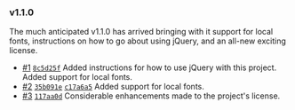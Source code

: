 ### v1.1.0

The much anticipated v1.1.0 has arrived bringing with it support for local fonts, instructions on how to go about using jQuery, and an all-new exciting license.

* [#1](https://github.com/mdziedzic/build-boilerplate-static-es6-sass/issues/1)
  [`8c5d25f`]()
  Added instructions for how to use jQuery with this project.
  Added support for local fonts.
* [#2](https://github.com/mdziedzic/build-boilerplate-static-es6-sass/issues/2)
  [`35b091e`]()
  [`c17a6a5`]()
  Added support for local fonts.
* [#3](https://github.com/mdziedzic/build-boilerplate-static-es6-sass/issues/3)
  [`117aa0d`]()
  Considerable enhancements made to the project's license.